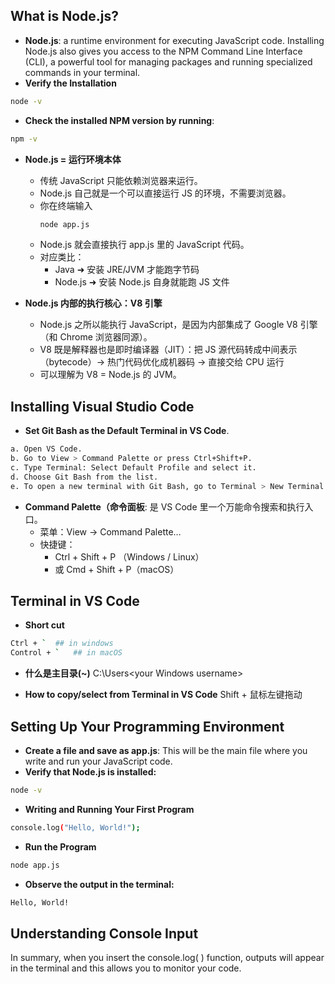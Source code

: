 ## What is Node.js?

- **Node.js**: a runtime environment for executing JavaScript code. Installing Node.js also gives you access to the NPM Command Line Interface (CLI), a powerful tool for managing packages and running specialized commands in your terminal.
- **Verify the Installation**
```bash
node -v
```
- **Check the installed NPM version by running**:
```bash
npm -v
```
- **Node.js = 运行环境本体**
    * 传统 JavaScript 只能依赖浏览器来运行。
    * Node.js 自己就是一个可以直接运行 JS 的环境，不需要浏览器。
    * 你在终端输入
        ```bash
        node app.js
        ```
    * Node.js 就会直接执行 app.js 里的 JavaScript 代码。
    * 对应类比：
        - Java ➜ 安装 JRE/JVM 才能跑字节码
        - Node.js ➜ 安装 Node.js 自身就能跑 JS 文件

- **Node.js 内部的执行核心：V8 引擎**
    * Node.js 之所以能执行 JavaScript，是因为内部集成了 Google V8 引擎（和 Chrome 浏览器同源）。
    * V8 既是解释器也是即时编译器（JIT）：把 JS 源代码转成中间表示（bytecode）-> 热门代码优化成机器码 -> 直接交给 CPU 运行
    * 可以理解为 V8 = Node.js 的 JVM。

## Installing Visual Studio Code
- **Set Git Bash as the Default Terminal in VS Code**.
```bash
a. Open VS Code.
b. Go to View > Command Palette or press Ctrl+Shift+P.
c. Type Terminal: Select Default Profile and select it.
d. Choose Git Bash from the list.
e. To open a new terminal with Git Bash, go to Terminal > New Terminal.
```
- **Command Palette（命令面板**: 是 VS Code 里一个万能命令搜索和执行入口。 
    * 菜单：View → Command Palette…
    * 快捷键：
        - Ctrl + Shift + P （Windows / Linux）
        - 或 Cmd + Shift + P（macOS）

## Terminal in VS Code
- **Short cut**
```bash
Ctrl + `  ## in windows
Control + `   ## in macOS
```
- **什么是主目录(~)**
C:\Users\<your Windows username>

- **How to copy/select from Terminal in VS Code**
Shift + 鼠标左键拖动

## Setting Up Your Programming Environment
- **Create a file and save as app.js**: This will be the main file where you write and run your JavaScript code.
- **Verify that Node.js is installed:**
```bash
node -v
```
- **Writing and Running Your First Program**
```bash
console.log("Hello, World!");
```
- **Run the Program**
```bash
node app.js
```
- **Observe the output in the terminal:**
```bash
Hello, World!
```
## Understanding Console Input
In summary, when you insert the  console.log( ) function, outputs will appear in the terminal and this allows you to monitor your code.
